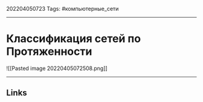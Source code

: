 202204050723
Tags: #компьютерные_сети

---

# Классификация сетей по Протяженности
![[Pasted image 20220405072508.png]]

---
## Links